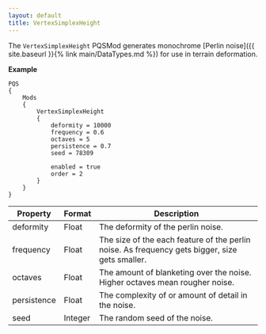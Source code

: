 ```yaml
---
layout: default
title: VertexSimplexHeight
---
```


The `VertexSimplexHeight` PQSMod generates monochrome [Perlin noise]({{ site.baseurl }}{% link main/DataTypes.md %}) for use in terrain deformation.

**Example**
```
PQS
{
    Mods
    {
        VertexSimplexHeight
        {
            deformity = 10000
            frequency = 0.6
            octaves = 5
            persistence = 0.7
            seed = 78309

            enabled = true
            order = 2
        }
    }
}
```

|Property|Format|Description|
|--------|------|-----------|
|deformity|Float|The deformity of the perlin noise.|
|frequency|Float|The size of the each feature of the perlin noise. As frequency gets bigger, size gets smaller.|
|octaves|Float|The amount of blanketing over the noise. Higher octaves mean rougher noise.|
|persistence|Float|The complexity of or amount of detail in the noise.|
|seed|Integer|The random seed of the noise.|
